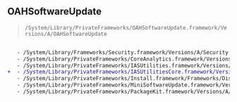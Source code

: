 ## OAHSoftwareUpdate

> `/System/Library/PrivateFrameworks/OAHSoftwareUpdate.framework/Versions/A/OAHSoftwareUpdate`

```diff

   - /System/Library/Frameworks/Security.framework/Versions/A/Security
   - /System/Library/PrivateFrameworks/CoreAnalytics.framework/Versions/A/CoreAnalytics
   - /System/Library/PrivateFrameworks/IASUtilities.framework/Versions/A/IASUtilities
+  - /System/Library/PrivateFrameworks/IASUtilitiesCore.framework/Versions/A/IASUtilitiesCore
   - /System/Library/PrivateFrameworks/Install.framework/Frameworks/DistributionKit.framework/Versions/A/DistributionKit
   - /System/Library/PrivateFrameworks/MiniSoftwareUpdate.framework/Versions/A/MiniSoftwareUpdate
   - /System/Library/PrivateFrameworks/PackageKit.framework/Versions/A/PackageKit

```

